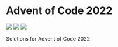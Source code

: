# Advent of Code 2022

![](https://img.shields.io/badge/day%20📅-17-blue)
![](https://img.shields.io/badge/days%20completed-12-red)
![](https://img.shields.io/badge/stars%20⭐-24-yellow)

Solutions for Advent of Code 2022